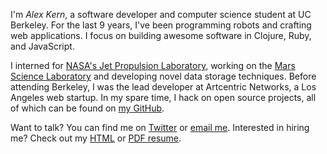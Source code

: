 I'm *Alex Kern*, a software developer and computer science student at UC Berkeley. For the last 9 years, I've been programming robots and crafting web applications. I focus on building awesome software in Clojure, Ruby, and JavaScript.

I interned for [NASA's Jet Propulsion Laboratory][jpl], working on the [Mars Science Laboratory][msl] and developing novel data storage techniques. Before attending Berkeley, I was the lead developer at Artcentric Networks, a Los Angeles web startup. In my spare time, I hack on open source projects, all of which can be found on [my GitHub][github].

Want to talk? You can find me on [Twitter][twitter] or [email me][email]. Interested in hiring me? Check out my [HTML][html-resume] or [PDF resume][pdf-resume].

[jpl]: http://www.jpl.nasa.gov
[msl]: http://mars.jpl.nasa.gov/msl
[github]: https://github.com/CapnKernul
[twitter]: https://twitter.com/CapnKernul
[email]: mailto:alex@kernul.com
[html-resume]: /files/resume.html
[pdf-resume]: /files/resume.pdf
